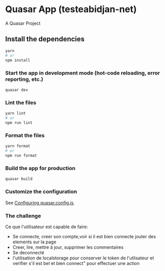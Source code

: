 # Quasar App (testeabidjan-net)

A Quasar Project

## Install the dependencies

```bash
yarn
# or
npm install
```

### Start the app in development mode (hot-code reloading, error reporting, etc.)

```bash
quasar dev
```

### Lint the files

```bash
yarn lint
# or
npm run lint
```

### Format the files

```bash
yarn format
# or
npm run format
```

### Build the app for production

```bash
quasar build
```

### Customize the configuration

See [Configuring quasar.config.js](https://v2.quasar.dev/quasar-cli-webpack/quasar-config-js).

### The challenge

Ce que l'utilisateur est capable de faire:

- Se connecte, creer son compte,voir si il est bien connecte jouter des elements sur la page
- Creer, lire, mettre à jour, supprimer les commentaires
- Se deconnecté
- l'utilisation de localstorage pour conserver le token de l'utlisateur et verifier s'il est bel et bien connect" pour effectuer une action
